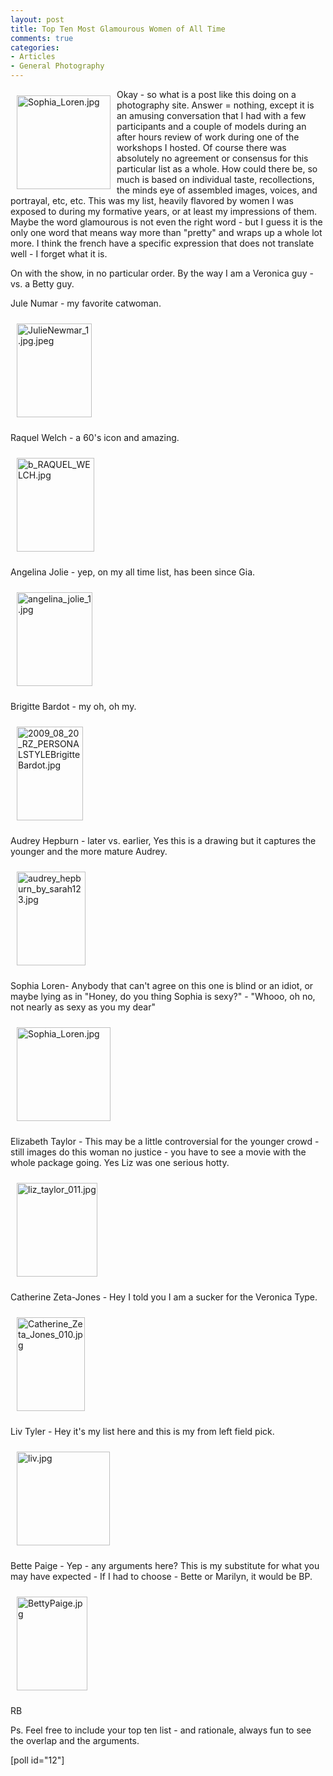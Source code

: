 ```yaml
---
layout: post
title: Top Ten Most Glamourous Women of All Time
comments: true
categories:
- Articles
- General Photography
---
```

<a rel="lightbox" href="/wp-content/uploads/2009/09/Sophia_Loren.jpg"><img title="Sophia_Loren.jpg" src="/wp-content/uploads/2009/09/.thumbs/.Sophia_Loren.jpg" border="0" alt="Sophia_Loren.jpg" hspace="10" vspace="10" width="150" height="150" align="left" /></a>Okay - so what is a post like this doing on a photography site. Answer = nothing, except it is an amusing conversation that I had with a few participants and a couple of models during an after hours review of work during one of the workshops I hosted. Of course there was absolutely no agreement or consensus for this particular list as a whole. How could there be, so much is based on individual taste, recollections, the minds eye of assembled images, voices, and portrayal, etc, etc. This was my list, heavily flavored by women I was exposed to during my formative years, or at least my impressions of them. Maybe the word glamourous is not even the right word - but I guess it is the only one word that means way more than "pretty" and wraps up a whole lot more. I think the french have a specific expression that does not translate well - I forget what it is.

On with the show, in no particular order. By the way I am a Veronica guy - vs. a Betty guy.

Jule Numar - my favorite catwoman.

<a rel="lightbox" href="/wp-content/uploads/2009/09/JulieNewmar_1.jpg.jpeg"><img title="JulieNewmar_1.jpg.jpeg" src="/wp-content/uploads/2009/09/.thumbs/.JulieNewmar_1.jpg.jpeg" border="0" alt="JulieNewmar_1.jpg.jpeg" hspace="10" vspace="10" width="120" height="150" /></a>

Raquel Welch - a 60's icon and amazing.

<a rel="lightbox" href="/wp-content/uploads/2009/09/b_RAQUEL_WELCH.jpg"><img title="b_RAQUEL_WELCH.jpg" src="/wp-content/uploads/2009/09/.thumbs/.b_RAQUEL_WELCH.jpg" border="0" alt="b_RAQUEL_WELCH.jpg" hspace="10" vspace="10" width="124" height="150" /></a>

Angelina Jolie - yep, on my all time list, has been since Gia.

<a rel="lightbox" href="/wp-content/uploads/2009/09/angelina_jolie_1.jpg"><img title="angelina_jolie_1.jpg" src="/wp-content/uploads/2009/09/.thumbs/.angelina_jolie_1.jpg" border="0" alt="angelina_jolie_1.jpg" hspace="10" vspace="10" width="121" height="150" /></a>

Brigitte Bardot - my oh, oh my.

<a rel="lightbox" href="/wp-content/uploads/2009/09/2009_08_20_RZ_PERSONALSTYLEBrigitteBardot.jpg"><img title="2009_08_20_RZ_PERSONALSTYLEBrigitteBardot.jpg" src="/wp-content/uploads/2009/09/.thumbs/.2009_08_20_RZ_PERSONALSTYLEBrigitteBardot.jpg" border="0" alt="2009_08_20_RZ_PERSONALSTYLEBrigitteBardot.jpg" hspace="10" vspace="10" width="106" height="150" /></a>

Audrey Hepburn - later vs. earlier, Yes this is a drawing but it captures the younger and the more mature Audrey.

<a rel="lightbox" href="/wp-content/uploads/2009/09/audrey_hepburn_by_sarah123.jpg"><img title="audrey_hepburn_by_sarah123.jpg" src="/wp-content/uploads/2009/09/.thumbs/.audrey_hepburn_by_sarah123.jpg" border="0" alt="audrey_hepburn_by_sarah123.jpg" hspace="10" vspace="10" width="110" height="150" /></a>

Sophia Loren- Anybody that can't agree on this one is blind or an idiot, or maybe lying as in "Honey, do you thing Sophia is sexy?" - "Whooo, oh no, not nearly as sexy as you my dear"

<a rel="lightbox" href="/wp-content/uploads/2009/09/Sophia_Loren.jpg"><img title="Sophia_Loren.jpg" src="/wp-content/uploads/2009/09/.thumbs/.Sophia_Loren.jpg" border="0" alt="Sophia_Loren.jpg" hspace="10" vspace="10" width="150" height="150" /></a>

Elizabeth Taylor - This may be a little controversial for the younger crowd - still images do this woman no justice - you have to see a movie with the whole package going. Yes Liz was one serious hotty.

<a rel="lightbox" href="/wp-content/uploads/2009/09/liz_taylor_011.jpg"><img title="liz_taylor_011.jpg" src="/wp-content/uploads/2009/09/.thumbs/.liz_taylor_011.jpg" border="0" alt="liz_taylor_011.jpg" hspace="10" vspace="10" width="129" height="150" /></a>

Catherine Zeta-Jones - Hey I told you I am a sucker for the Veronica Type.

<a rel="lightbox" href="/wp-content/uploads/2009/09/Catherine_Zeta_Jones_010.jpg"><img title="Catherine_Zeta_Jones_010.jpg" src="/wp-content/uploads/2009/09/.thumbs/.Catherine_Zeta_Jones_010.jpg" border="0" alt="Catherine_Zeta_Jones_010.jpg" hspace="10" vspace="10" width="109" height="150" /></a>

Liv Tyler - Hey it's my list here and this is my from left field pick.

<a rel="lightbox" href="/wp-content/uploads/2009/09/liv.jpg"><img title="liv.jpg" src="/wp-content/uploads/2009/09/.thumbs/.liv.jpg" border="0" alt="liv.jpg" hspace="10" vspace="10" width="149" height="150" /></a>

Bette Paige - Yep - any arguments here? This is my substitute for what you may have expected - If I had to choose - Bette or Marilyn, it would be BP.

<a rel="lightbox" href="/wp-content/uploads/2009/09/BettyPaige.jpg"><img title="BettyPaige.jpg" src="/wp-content/uploads/2009/09/.thumbs/.BettyPaige.jpg" border="0" alt="BettyPaige.jpg" hspace="10" vspace="10" width="113" height="150" /></a>

RB

Ps. Feel free to include your top ten list - and rationale, always fun to see the overlap and the arguments.

[poll id="12"] 
